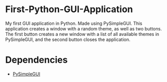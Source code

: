 # First-Python-GUI-Application

My first GUI application in Python. Made using PySimpleGUI. This application creates a window with a random theme, as well as two buttons. The first button creates a new window with a list of all available themes in PySimpleGUI, and the second button closes the application.

# Dependencies
- [PySimpleGUI](https://github.com/PySimpleGUI)